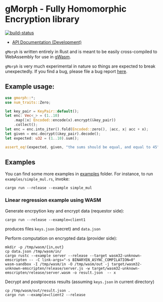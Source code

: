 # gMorph  - Fully Homomorphic Encryption library
[![build-status]][build-link]

[build-status]: https://dev.azure.com/kubkon/gmorph/_apis/build/status/golemfactory.gmorph?branchName=master
[build-link]: https://dev.azure.com/kubkon/gmorph/_build?definitionId=4

* [API Documentation (Development)](https://golemfactory.github.io/gMorph/gmorph/index.html)

`gMorph` is written entirely in Rust and is meant to be easily
cross-compiled to WebAssembly for use in [gWasm].

`gMorph` is very much experimental in nature so things are expected
to break unexpectedly. If you find a bug, please file a bug report [here].

[gWasm]: https://docs.golem.network/#/Products/Brass-Beta/gWASM
[here]: https://github.com/golemfactory/gmorph/issues

## Example usage:

```rust
use gmorph::*;
use num_traits::Zero;

let key_pair = KeyPair::default();
let enc: Vec<_> = (1..10)
    .map(|x| Encoded::encode(x).encrypt(&key_pair))
    .collect();
let enc = enc.into_iter().fold(Encoded::zero(), |acc, x| acc + x);
let given = enc.decrypt(&key_pair).decode();
let expected: u32 = (1..10).sum();

assert_eq!(expected, given, "the sums should be equal, and equal to 45");
```

## Examples
You can find some more examples in [examples](examples) folder.
For instance, to run `examples/simple_mul.rs`, invoke:

```
cargo run --release --example simple_mul
```

### Linear regression example using WASM

Generate encrpytion key and encrypt data (requestor side):

```
cargo run --release --example=client1
```

produces files `keys.json` (secret) and `data.json`

Perform computation on encrypted data (provider side):

```
mkdir -p /tmp/wasm/{in,out}
cp data.json /tmp/wasm/in/
cargo rustc --example server --release --target wasm32-unknown-emscripten -- -C link-args="-s BINARYEN_ASYNC_COMPILATION=0"
wasm-sandbox -I /tmp/wasm/in -O /tmp/wasm/out -j target/wasm32-unknown-emscripten/release/server.js -w target/wasm32-unknown-emscripten/release/server.wasm -o result.json  -- x
```

Decrypt and postprocess results (assuming `keys.json` in current directory)

```
cp /tmp/wasm/out/result.json .
cargo run --example=client2 --release
```

